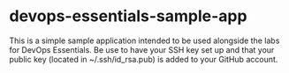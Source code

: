 # devops-essentials-sample-app

This is a simple sample application intended to be used alongside the labs for DevOps Essentials.
Be use to have your SSH key set up and that your public key (located in ~/.ssh/id_rsa.pub) is added to your GitHub account.

